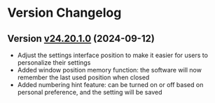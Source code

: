# Version Changelog

## Version [v24.20.1.0](https://github.com/kenait1224/Kouku-Saton-Bingo-Desktop/releases/tag/v24.20.1.0) **(2024-09-12)**
* Adjust the settings interface position to make it easier for users to personalize their settings
* Added window position memory function: the software will now remember the last used position when closed
* Added numbering hint feature: can be turned on or off based on personal preference, and the setting will be saved